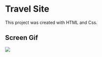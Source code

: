 <h1>Travel Site</h1>

This project was created with HTML and Css.

<h2>Screen Gif</h2>

![](site.gif)
